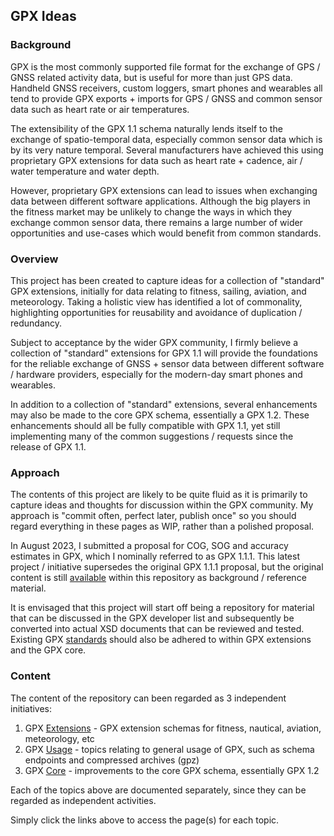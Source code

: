 ## GPX Ideas

### Background

GPX is the most commonly supported file format for the exchange of GPS / GNSS related activity data, but is useful for more than just GPS data. Handheld GNSS receivers, custom loggers, smart phones and wearables all tend to provide GPX exports + imports for GPS / GNSS and common sensor data such as heart rate or air temperatures.

The extensibility of the GPX 1.1 schema naturally lends itself to the exchange of spatio-temporal data, especially common sensor data which is by its very nature temporal. Several manufacturers have achieved this using proprietary GPX extensions for data such as heart rate + cadence, air / water temperature and water depth.

However, proprietary GPX extensions can lead to issues when exchanging data between different software applications. Although the big players in the fitness market may be unlikely to change the ways in which they exchange common sensor data, there remains a large number of wider opportunities and use-cases which would benefit from common standards.



### Overview

This project has been created to capture ideas for a collection of "standard" GPX extensions, initially for data relating to fitness, sailing, aviation, and meteorology. Taking a holistic view has identified a lot of commonality, highlighting opportunities for reusability and avoidance of duplication / redundancy.

Subject to acceptance by the wider GPX community, I firmly believe a collection of "standard" extensions for GPX 1.1 will provide the foundations for the reliable exchange of GNSS + sensor data between different software / hardware providers, especially for the modern-day smart phones and wearables.

In addition to a collection of "standard" extensions, several enhancements may also be made to the core GPX schema, essentially a GPX 1.2. These enhancements should all be fully compatible with GPX 1.1, yet still implementing many of the common suggestions / requests since the release of GPX 1.1.



### Approach

The contents of this project are likely to be quite fluid as it is primarily to capture ideas and thoughts for discussion within the GPX community. My approach is "commit often, perfect later, publish once" so you should regard everything in these pages as WIP, rather than a polished proposal.

In August 2023, I submitted a proposal for COG, SOG and accuracy estimates in GPX, which I nominally referred to as GPX 1.1.1. This latest project / initiative supersedes the original GPX 1.1.1 proposal, but the original content is still [available](proposal/README.md) within this repository as background / reference material.

It is envisaged that this project will start off being a repository for material that can be discussed in the GPX developer list and subsequently be converted into actual XSD documents that can be reviewed and tested. Existing GPX [standards](standards.md) should also be adhered to within GPX extensions and the GPX core.



### Content

The content of the repository can been regarded as 3 independent initiatives:

1. GPX [Extensions](extensions/README.md) - GPX extension schemas for fitness, nautical, aviation, meteorology, etc
2. GPX [Usage](usage/README.md) - topics relating to general usage of GPX, such as schema endpoints and compressed archives (gpz)
3. GPX [Core](core/README.md) - improvements to the core GPX schema, essentially GPX 1.2

Each of the topics above are documented separately, since they can be regarded as independent activities.

Simply click the links above to access the page(s) for each topic.

